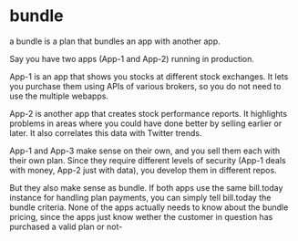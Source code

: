 # bundle

a bundle is a plan that bundles an app with another app.

Say you have two apps (App-1 and App-2) running in production.

App-1 is an app that shows you stocks at different stock exchanges. It lets you purchase them using APIs of various brokers, so you do not need to use the multiple webapps.

App-2 is another app that creates stock performance reports. It highlights problems in areas where you could have done better by selling earlier or later. It also correlates this data with Twitter trends.

App-1 and App-3 make sense on their own, and you sell them each with their own plan. Since they require different levels of security (App-1 deals with money, App-2 just with data), you develop them in different repos.

But they also make sense as bundle. If both apps use the same bill.today instance for handling plan payments, you can simply tell bill.today the bundle criteria. None of the apps actually needs to know about the bundle pricing, since the apps just know wether the customer in question has purchased a valid plan or not-

